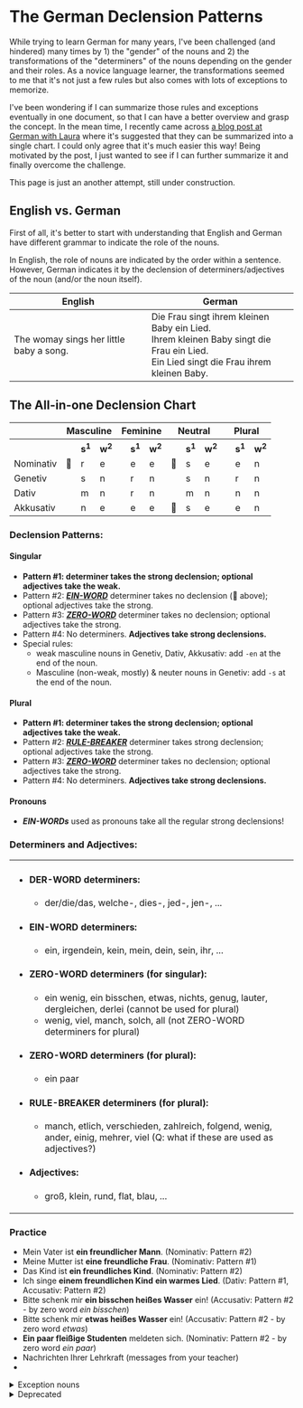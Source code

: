 # The German Declension Patterns

While trying to learn German for many years, I've been challenged (and hindered) many times by 1) the "gender" of the nouns and 2) the transformations of the "determiners" of the nouns depending on the gender and their roles. As a novice language learner, the transformations seemed to me that it's not just a few rules but also comes with lots of exceptions to memorize. 

I've been wondering if I can summarize those rules and exceptions eventually in one document, so that I can have a better overview and grasp the concept. In the mean time, I recently came across [a blog post at German with Laura](https://germanwithlaura.com/declension/#all-in-one-declensions-chart) where it's suggested that they can be summarized into a single chart. I could only agree that it's much easier this way! Being motivated by the post, I just wanted to see if I can further summarize it and finally overcome the challenge. 

This page is just an another attempt, still under construction.

## English vs. German

First of all, it's better to start with understanding that English and German have different grammar to indicate the role of the nouns.

In English, the role of nouns are indicated by the order within a sentence.
However, German indicates it by the declension of determiners/adjectives of the noun (and/or the noun itself). 

| English | German |
| -- | -- |
| The womay sings her little baby a song. | Die Frau singt ihrem kleinen Baby ein Lied. <br> Ihrem kleinen Baby singt die Frau ein Lied. <br> Ein Lied singt die Frau ihrem kleinen Baby. |
  
## The All-in-one Declension Chart


<table>
  <tr><th></th>         <th colspan=3>Masculine</th>                          <th colspan=3>Feminine</th>   <th colspan=3>Neutral</th>    <th colspan=3>Plural</th>     </tr>
  <tr>
    <th></th>         
    <th></th><th>s<sup>1</sup></th><th>w<sup>2</sup></th> 
    <th></th><th>s<sup>1</sup></th><th>w<sup>2</sup></th> 
    <th></th><th>s<sup>1</sup></th><th>w<sup>2</sup></th> 
    <th></th><th>s<sup>1</sup></th><th>w<sup>2</sup></th> 
  </tr>
  <tr>
    <td>Nominativ</td> 
    <td>🚫</td><td>r</td><td>e</td> 
    <td></td><td>e</td><td>e</td> 
    <td>🚫</td><td>s</td><td>e</td> 
    <td></td><td>e</td><td>n</td> 
  </tr>
  <tr>
    <td>Genetiv  </td> 
    <td></td><td>s</td><td>n</td>   
    <td></td><td>r</td><td>n</td> 
    <td></td><td>s</td><td>n</td> 
    <td></td><td>r</td><td>n</td> 
  </tr>
  <tr>
    <td>Dativ    </td> 
    <td></td><td>m</td><td>n</td>   
    <td></td><td>r</td><td>n</td> 
    <td></td><td>m</td><td>n</td> 
    <td></td><td>n</td><td>n</td> 
  </tr>
  <tr>
    <td>Akkusativ</td> 
    <td></td><td>n</td><td>e</td>   
    <td></td><td>e</td><td>e</td> 
    <td>🚫</td><td>s</td><td>e</td> 
    <td></td><td>e</td><td>n</td> 
  </tr>
</table>

### Declension Patterns:

#### Singular
- **Pattern #1: determiner takes the strong declension; optional adjectives take the weak.**
- Pattern #2: [**_EIN-WORD_**](#ein-word-determiners) determiner takes no declension (🚫 above); optional adjectives take the strong.
- Pattern #3: [**_ZERO-WORD_**](#zero-word-determiners-for-singular) determiner takes no declension; optional adjectives take the strong.
- Pattern #4: No determiners. **Adjectives take strong declensions.**
- Special rules:
  - weak masculine nouns in Genetiv, Dativ, Akkusativ: add `-en` at the end of the noun.
  - Masculine (non-weak, mostly) & neuter nouns in Genetiv: add `-s` at the end of the noun.

#### Plural
- **Pattern #1: determiner takes the strong declension; optional adjectives take the weak.**
- Pattern #2: [**_RULE-BREAKER_**](#rule-breaker-determiners-for-plural) determiner takes strong declension; optional adjectives take the strong.
- Pattern #3: [**_ZERO-WORD_**](#zero-word-determiners-for-plural) determiner takes no declension; optional adjectives take the strong.
- Pattern #4: No determiners. **Adjectives take strong declensions.**

#### Pronouns
- **_EIN-WORDs_** used as pronouns take all the regular strong declensions!

### Determiners and Adjectives:
<table>
<td>

- #### DER-WORD determiners:
  - der/die/das, welche-, dies-, jed-, jen-, ...
- #### EIN-WORD determiners:
  - ein, irgendein, kein, mein, dein, sein, ihr, ... 
- #### ZERO-WORD determiners (for singular):
  - ein wenig, ein bisschen, etwas, nichts, genug, lauter, dergleichen, derlei (cannot be used for plural)
  - wenig, viel, manch, solch, all (not ZERO-WORD determiners for plural)
- #### ZERO-WORD determiners (for plural):
  - ein paar
- #### RULE-BREAKER determiners (for plural):
  - manch, etlich, verschieden, zahlreich, folgend, wenig, ander, einig, mehrer, viel (Q: what if these are used as adjectives?)
- #### Adjectives:
  - groß, klein, rund, flat, blau, ...
</td>
</table>

### Practice
- Mein Vater ist **ein freundlicher Mann**. (Nominativ: Pattern #2)
- Meine Mutter ist **eine freundliche Frau**. (Nominativ: Pattern #1)
- Das Kind ist **ein freundliches Kind**. (Nominativ: Pattern #2)
- Ich singe **einem freundlichen Kind** **ein warmes Lied**. (Dativ: Pattern #1, Accusativ: Pattern #2)
- Bitte schenk mir **ein bisschen heißes Wasser** ein! (Accusativ: Pattern #2 - by zero word _ein bisschen_)
- Bitte schenk mir **etwas heißes Wasser** ein! (Accusativ: Pattern #2 - by zero word _etwas_)
- **Ein paar fleißige Studenten** meldeten sich. (Nominativ: Pattern #2 - by zero word _ein paar_)
- Nachrichten Ihrer Lehrkraft (messages from your teacher)
- 

<details>
  <summary>Exception nouns</summary>

| Nominativ | Genetiv | Dativ | Accusativ |
| -- | -- | -- | -- |
| der Bauer | des Bauern | dem Bauern | den Bauern |
| der Affe | des Affen | dem Affen | den Affen |
| der Löwe | des Löwen | dem Löwen | den Löwen |
| der Experte | des Experten | | | 
| der Junge | des | |
| der Kunde | des | | 
| der Nachbar | des | | 
| der Russe | des | | 
| der Jude | des | | 
| der Monarch | des | | 
| der Komponist | des | | 
| der Astronom | des | | 
| der Mensch | des | | 
| der Bär | des | | 
| der Christ | des | | 
| der Herr | des | | 
| der Elefant | des | | 
| der Bauer | des | | 
| der Held | des | | 

</details>

<details>
<summary>Deprecated</summary>

### Types of Declensions:
- **Strong declensions** better indicate the gender/case of the noun because they are most varied.
- **Weak declensions** do not indicate the gender/case of the noun because they have almost no variation

### Basic Principles:
- Determiners and aejectives don't mix - once determiners take a spot, any adjectives that follow must be in the next spot.
- Whatever type of word comes first, it takes the **strong declension**. Then, any adjectives that follow must take the **weak declension**. (Pattern #1)
- Ein-word determiners in the 3 exception spots or zero-words take **no declension**. Then, any adjectives that follow must take the **strong declension**! (Pattern #2)

### Special Situations:
- ALL plural nouns in dativ: add `-n` to the end of them unless the plural form is -s.
  - e.g. den Kindern, den Wagen, den Autos.
- Weak masculine nouns in accusativ, dativ, genetiv: add `-en` at the end of them (ignored in colloquial German).
  - e.g. der Student / den Studenten / dem Studenten / des Studenten.
- Masculine (non-weak, mostly) & neuter nouns in Genetiv: add `-s` at the end of them.
  - e.g. des Vaters, des Kindes.
- If using a zero word (i.e. that takes no declension), any following adjectives take strong declensions.
  - Strictly zero-words (with singular nouns): ein bisschen, ein wenig, etwas, nichts, genug, lauter, dergleichen, derlei
  - Strictly zero-words (with plural nouns): ein paar
  - Zero-words with singular nouns / Determiners with plural nouns: wenig, viel, manch, solch, all
    - **Mit wenig [öder](https://dict.naver.com/dekodict/#/entry/deko/cf096c169fc44f9898f6f1f0f2d0c9c5) Arbeit** kannst du ... (Zero-word - Akku/Dativ: Pattern #2)
    - **Wenige Arbeiter** werden gebraucht. (Plural Determiner - Nominativ: Pattern #1)
    - **Viel flauschiger Schnee** liegt auf dem Dach. (Zero-word - Nominativ: Pattern #2)
    - **Viele Schneestürme** werden übers Wochenende erwartet. (Plural Determiner - Nominativ: Pattern #1)
    - **Solch ein Fehler** wird nicht wieder vorkommen. (Zero-word followed by an ein-word - Nominativ: Pattern #2)
    - **Solche Fehler mache** ich immer wieder! (Plural Determiner - Akkusativ: Pattern #1)

### Key Takeaways:
- By declensions one can tell the case of the nouns.
- By telling the nouns one can tell the role of the nouns: Nominativ, Akkusativ, Dativ, Genetiv.
  - In English, the role of the nouns can be told by the order of the nouns.
  - Nominativ: Subject
  - Akkusativ: Direct object
  - Dativ: Indirect object
  - Genetiv: Possessive

</details>



